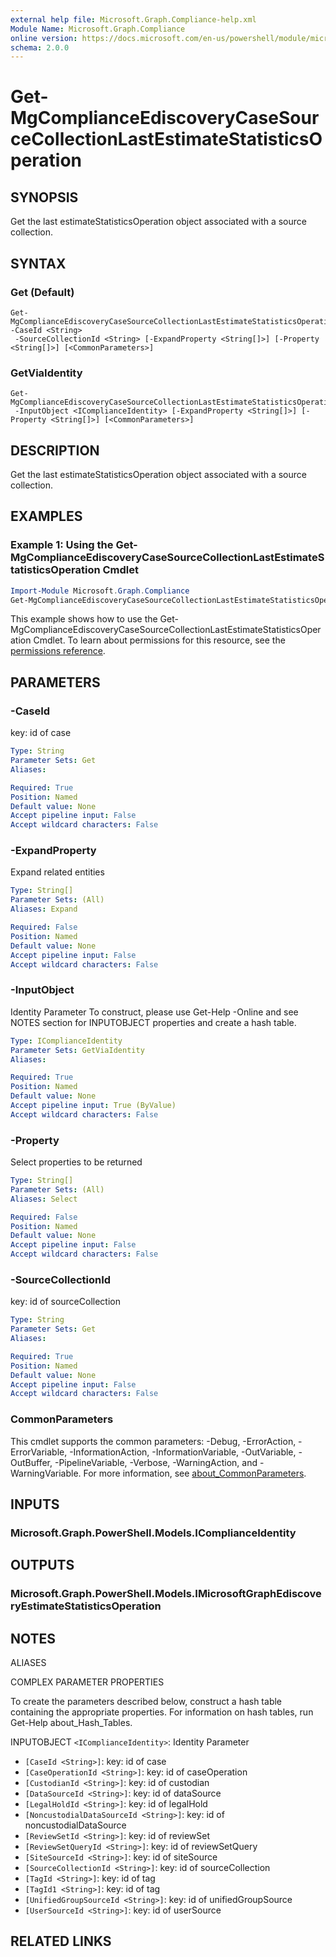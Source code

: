 ```yaml
---
external help file: Microsoft.Graph.Compliance-help.xml
Module Name: Microsoft.Graph.Compliance
online version: https://docs.microsoft.com/en-us/powershell/module/microsoft.graph.compliance/get-mgcomplianceediscoverycasesourcecollectionlastestimatestatisticsoperation
schema: 2.0.0
---
```


# Get-MgComplianceEdiscoveryCaseSourceCollectionLastEstimateStatisticsOperation

## SYNOPSIS
Get the last estimateStatisticsOperation object associated with a source collection.

## SYNTAX

### Get (Default)
```
Get-MgComplianceEdiscoveryCaseSourceCollectionLastEstimateStatisticsOperation -CaseId <String>
 -SourceCollectionId <String> [-ExpandProperty <String[]>] [-Property <String[]>] [<CommonParameters>]
```

### GetViaIdentity
```
Get-MgComplianceEdiscoveryCaseSourceCollectionLastEstimateStatisticsOperation
 -InputObject <IComplianceIdentity> [-ExpandProperty <String[]>] [-Property <String[]>] [<CommonParameters>]
```

## DESCRIPTION
Get the last estimateStatisticsOperation object associated with a source collection.

## EXAMPLES

### Example 1: Using the Get-MgComplianceEdiscoveryCaseSourceCollectionLastEstimateStatisticsOperation Cmdlet
```powershell
Import-Module Microsoft.Graph.Compliance
Get-MgComplianceEdiscoveryCaseSourceCollectionLastEstimateStatisticsOperation -CaseId $caseId -SourceCollectionId $sourceCollectionId
```

This example shows how to use the Get-MgComplianceEdiscoveryCaseSourceCollectionLastEstimateStatisticsOperation Cmdlet.
To learn about permissions for this resource, see the [permissions reference](/graph/permissions-reference).

## PARAMETERS

### -CaseId
key: id of case

```yaml
Type: String
Parameter Sets: Get
Aliases:

Required: True
Position: Named
Default value: None
Accept pipeline input: False
Accept wildcard characters: False
```

### -ExpandProperty
Expand related entities

```yaml
Type: String[]
Parameter Sets: (All)
Aliases: Expand

Required: False
Position: Named
Default value: None
Accept pipeline input: False
Accept wildcard characters: False
```

### -InputObject
Identity Parameter
To construct, please use Get-Help -Online and see NOTES section for INPUTOBJECT properties and create a hash table.

```yaml
Type: IComplianceIdentity
Parameter Sets: GetViaIdentity
Aliases:

Required: True
Position: Named
Default value: None
Accept pipeline input: True (ByValue)
Accept wildcard characters: False
```

### -Property
Select properties to be returned

```yaml
Type: String[]
Parameter Sets: (All)
Aliases: Select

Required: False
Position: Named
Default value: None
Accept pipeline input: False
Accept wildcard characters: False
```

### -SourceCollectionId
key: id of sourceCollection

```yaml
Type: String
Parameter Sets: Get
Aliases:

Required: True
Position: Named
Default value: None
Accept pipeline input: False
Accept wildcard characters: False
```

### CommonParameters
This cmdlet supports the common parameters: -Debug, -ErrorAction, -ErrorVariable, -InformationAction, -InformationVariable, -OutVariable, -OutBuffer, -PipelineVariable, -Verbose, -WarningAction, and -WarningVariable. For more information, see [about_CommonParameters](http://go.microsoft.com/fwlink/?LinkID=113216).

## INPUTS

### Microsoft.Graph.PowerShell.Models.IComplianceIdentity
## OUTPUTS

### Microsoft.Graph.PowerShell.Models.IMicrosoftGraphEdiscoveryEstimateStatisticsOperation
## NOTES

ALIASES

COMPLEX PARAMETER PROPERTIES

To create the parameters described below, construct a hash table containing the appropriate properties. For information on hash tables, run Get-Help about_Hash_Tables.


INPUTOBJECT `<IComplianceIdentity>`: Identity Parameter
  - `[CaseId <String>]`: key: id of case
  - `[CaseOperationId <String>]`: key: id of caseOperation
  - `[CustodianId <String>]`: key: id of custodian
  - `[DataSourceId <String>]`: key: id of dataSource
  - `[LegalHoldId <String>]`: key: id of legalHold
  - `[NoncustodialDataSourceId <String>]`: key: id of noncustodialDataSource
  - `[ReviewSetId <String>]`: key: id of reviewSet
  - `[ReviewSetQueryId <String>]`: key: id of reviewSetQuery
  - `[SiteSourceId <String>]`: key: id of siteSource
  - `[SourceCollectionId <String>]`: key: id of sourceCollection
  - `[TagId <String>]`: key: id of tag
  - `[TagId1 <String>]`: key: id of tag
  - `[UnifiedGroupSourceId <String>]`: key: id of unifiedGroupSource
  - `[UserSourceId <String>]`: key: id of userSource

## RELATED LINKS
